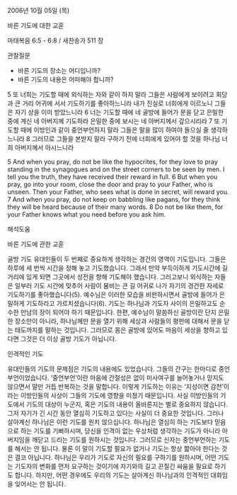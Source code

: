 2006년 10월 05일 (목)

바른 기도에 대한 교훈



마태복음 6:5 - 6:8 / 새찬송가 511 장


관찰질문
- 바른 기도의 장소는 어디입니까?
- 바른 기도의 내용은 어떠해야 합니까?

5 또 너희는 기도할 때에 외식하는 자와 같이 하지 말라 그들은 사람에게 보이려고 회당과 큰 거리 어귀에 서서 기도하기를 좋아하느니라 내가 진실로 너희에게 이르노니 그들은 자기 상을 이미 받았느니라 6 너는 기도할 때에 네 골방에 들어가 문을 닫고 은밀한 중에 계신 네 아버지께 기도하라 은밀한 중에 보시는 네 아버지께서 갚으시리라 7 또 기도할 때에 이방인과 같이 중언부언하지 말라 그들은 말을 많이 하여야 들으실 줄 생각하느니라 8 그러므로 그들을 본받지 말라 구하기 전에 너희에게 있어야 할 것을 하나님 너희 아버지께서 아시느니라

5  And when you pray, do not be like the hypocrites, for they love to pray standing in the synagogues and on the street corners to be seen by men. I tell you the truth, they have received their reward in full. 6  But when you pray, go into your room, close the door and pray to your Father, who is unseen. Then your Father, who sees what is done in secret, will reward you. 7  And when you pray, do not keep on babbling like pagans, for they think they will be heard because of their many words. 8  Do not be like them, for your Father knows what you need before you ask him.

해석도움





바른 기도에 관한 교훈

골방 기도  유대인들이 두 번째로 중요하게 생각하는 경건의 영역이 기도입니다. 그들은 하루에 세 번씩 시간을 정해 놓고 기도했습니다. 그래서 만약 부득이하게 기도시간에 길거리에 있게 되면 그곳에서 성전을 향해 기도해야 했습니다. 그러고보니 외식하는 자들은 일부러 기도 시간에 맞추어 사람이 붐비는 큰 길 어귀로 나가 자기의 경건한 자세로 기도하기를 좋아했습니다(5). 예수님은 이러한 모습을 비판하시면서 골방에 들어가 은밀하게 기도하라고 가르치셨습니다(6). 기도는 하나님과 기도자 사이의 은밀하고도 순수한 만남의 장이 되어야 하기 때문입니다. 한편, 예수님이 말씀하신 골방이란 단지 은밀한 장소만이 아니라, 하나님께만 문을 열기 위해 세상과 사람들의 평판에 대해서 문을 닫는 태도까지를 말하는 것입니다. 그러므로 몸은 골방에 있어도 마음이 세상을 향하고 있다면 그것은 더 이상 골방 기도가 아닙니다.  


인격적인 기도  

유대인들의 기도의 문제점은 기도의 내용에도 있었습니다. 그들의 간구는 한마디로 중언부언이었습니다. ‘중언부언’이란 마음에 간절성은 없이 미사여구를 늘어놓거나 믿지도 않으면서 말만 거듭 반복하는 것을 말합니다. 이렇게 기도하는 이유는 ‘지성이면 감천’이라는 이방인들의 사상이 그들의 기도에 영향을 미쳤기 때문입니다. 사실 이방인들의 기도에서 기도의 대상이 누군지, 혹은 기도의 내용이 올바른지는 별로 중요하지 않습니다. 그저 자기가 긴 시간 동안 열심히 기도하고 있다는 사실이 더 중요한 것입니다. 그러나 살아계신 하나님은 이런 기도를 원치 않으십니다. 하나님은 열심히 하는 기도보다 믿음으로 하는 기도를 기뻐하시며, 당신을 인격이 없는 우상처럼 생각하는 기도가 아니라 아버지임을 깨닫고 드리는 기도를 원하시는 것입니다. 그러므로 신자는 중언부언하는 기도를 해서는 안 됩니다. 물론 이 말이 기도할 필요가 없거나 기도는 항상 짧아야 한다는 것은 결코 아닙니다. 하나님은 우리가 기도로 자신의 필요를 구하기를 원하시며, 어떤 기도는 기도자의 변화를 먼저 요구하는 것이기에 자기와의 길고 끈질긴 싸움을 필요로 하기도 합니다. 하지만, 어떤 경우에도 우리의 기도는 살아계신 하나님과의 인격적인 대화임을 잊어서는 안 됩니다.